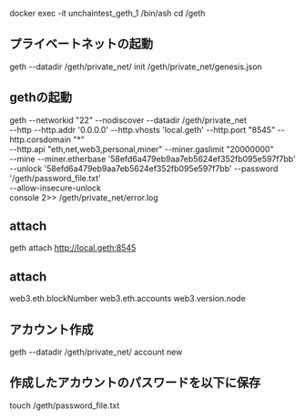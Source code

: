 docker exec -it unchaintest_geth_1 /bin/ash
cd /geth
## プライベートネットの起動
geth --datadir /geth/private_net/ init /geth/private_net/genesis.json


## gethの起動


geth --networkid "22" --nodiscover --datadir /geth/private_net \
--http --http.addr '0.0.0.0' --http.vhosts 'local.geth'  --http.port "8545" --http.corsdomain "*" \
--http.api "eth,net,web3,personal,miner" --miner.gaslimit "20000000" \
--mine --miner.etherbase '58efd6a479eb9aa7eb5624ef352fb095e597f7bb' \
--unlock '58efd6a479eb9aa7eb5624ef352fb095e597f7bb' --password '/geth/password_file.txt' \
--allow-insecure-unlock \
console 2>> /geth/private_net/error.log


## attach 
geth attach http://local.geth:8545

## attach 
web3.eth.blockNumber
web3.eth.accounts
web3.version.node

## アカウント作成
geth --datadir /geth/private_net/ account new

## 作成したアカウントのパスワードを以下に保存
touch /geth/password_file.txt
